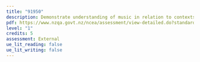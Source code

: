 ```yaml
---
title: "91950"
description: Demonstrate understanding of music in relation to contexts
pdf: https://www.nzqa.govt.nz/ncea/assessment/view-detailed.do?standardNumber=91950
level: "1"
credits: 5
assessment: External
ue_lit_reading: false
ue_lit_writing: false
---
```

